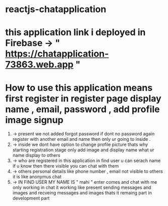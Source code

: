 # reactjs-chatapplication
#  this application link i deployed in Firebase ->   "   https://chatapplication-73863.web.app  "
# How to use this application means first register in register page display name , email, password , add profile image signup
1) ->  present we not added forgot password if dont no password again register with another email and name  then only ur going to inside .
2) -> inside we dont have option to change profile picture thats why starting registration stage only add image and display name what ur name display to others
3) -> who are registered in this application in find user u can serach name if u know then there visible you can chat with them 
4) -> others personal details like phone number , email not visible to others it is like anonymus chat
5) -> IN FIND USER MY NAME IS "  mahi  "  enter  comes and chat with me 
only working in chat it working like present sending messages and images and recveing messages and images thats it 
remaing part in development part



